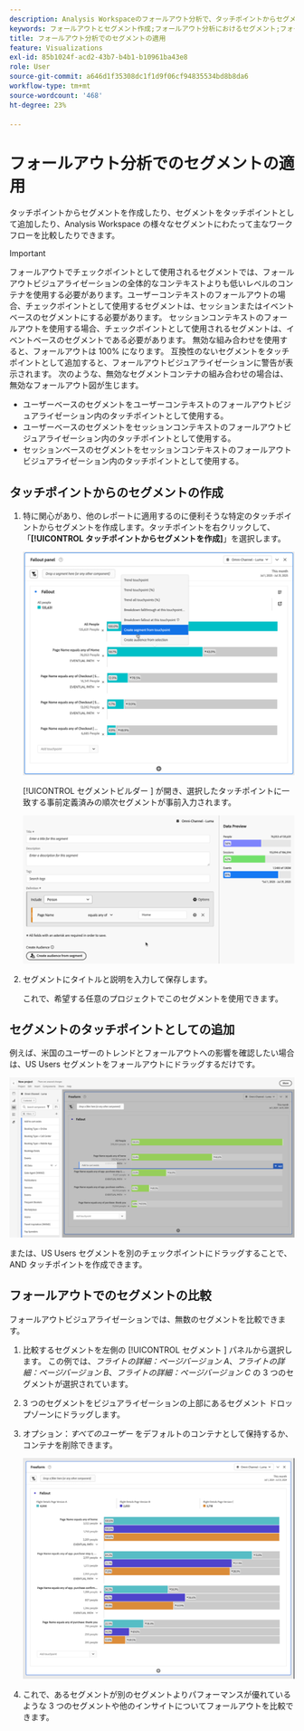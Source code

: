 ```yaml
---
description: Analysis Workspaceのフォールアウト分析で、タッチポイントからセグメントを作成する方法、タッチポイントとしてセグメントを追加する方法、様々なセグメントをまたいで主要ワークフローを比較する方法を説明します。
keywords: フォールアウトとセグメント作成;フォールアウト分析におけるセグメント;フォールアウトでのセグメント比較
title: フォールアウト分析でのセグメントの適用
feature: Visualizations
exl-id: 85b1024f-acd2-43b7-b4b1-b10961ba43e8
role: User
source-git-commit: a646d1f35308dc1f1d9f06cf94835534bd8b8da6
workflow-type: tm+mt
source-wordcount: '468'
ht-degree: 23%

---
```


# フォールアウト分析でのセグメントの適用

タッチポイントからセグメントを作成したり、セグメントをタッチポイントとして追加したり、Analysis Workspace の様々なセグメントにわたって主なワークフローを比較したりできます。

>[!IMPORTANT]
>
>フォールアウトでチェックポイントとして使用されるセグメントでは、フォールアウトビジュアライゼーションの全体的なコンテキストよりも低いレベルのコンテナを使用する必要があります。ユーザーコンテキストのフォールアウトの場合、チェックポイントとして使用するセグメントは、セッションまたはイベントベースのセグメントにする必要があります。 セッションコンテキストのフォールアウトを使用する場合、チェックポイントとして使用されるセグメントは、イベントベースのセグメントである必要があります。 無効な組み合わせを使用すると、フォールアウトは 100% になります。 互換性のないセグメントをタッチポイントとして追加すると、フォールアウトビジュアライゼーションに警告が表示されます。 次のような、無効なセグメントコンテナの組み合わせの場合は、無効なフォールアウト図が生じます。
>
>* ユーザーベースのセグメントをユーザーコンテキストのフォールアウトビジュアライゼーション内のタッチポイントとして使用する。
>* ユーザーベースのセグメントをセッションコンテキストのフォールアウトビジュアライゼーション内のタッチポイントとして使用する。
>* セッションベースのセグメントをセッションコンテキストのフォールアウトビジュアライゼーション内のタッチポイントとして使用する。

<!-- Should we add B2B context here?
* [!BADGE B2B Edition]{type=Informative url="https://experienceleague.adobe.com/en/docs/analytics-platform/using/cja-overview/cja-b2b/cja-b2b-edition" newtab=true tooltip="Customer Journey Analytics B2B Edition"} Usimg a B2B container based segment as a touchpoint inside a non-container based context Fallout visualization.
* -->

## タッチポイントからのセグメントの作成

1. 特に関心があり、他のレポートに適用するのに便利そうな特定のタッチポイントからセグメントを作成します。タッチポイントを右クリックして、「**[!UICONTROL タッチポイントからセグメントを作成]**」を選択します。

   ![ タッチポイントからセグメントを作成がハイライト表示されたタッチポイントドロップダウンメニュー。](assets/fallout-createsegment.png)

   [!UICONTROL  セグメントビルダー ] が開き、選択したタッチポイントに一致する事前定義済みの順次セグメントが事前入力されます。

   ![ セグメントビルダーには、事前入力済みおよび事前定義済みの順次セグメントが表示されます。](assets/fallout-definesegment.png)

1. セグメントにタイトルと説明を入力して保存します。

   これで、希望する任意のプロジェクトでこのセグメントを使用できます。

## セグメントのタッチポイントとしての追加

例えば、米国のユーザーのトレンドとフォールアウトへの影響を確認したい場合は、US Users セグメントをフォールアウトにドラッグするだけです。

![ フォールアウトにドラッグするために選択されハイライト表示された US ユーザーセグメント。](assets/fallout-addfilter.png)

または、US Users セグメントを別のチェックポイントにドラッグすることで、AND タッチポイントを作成できます。

## フォールアウトでのセグメントの比較

フォールアウトビジュアライゼーションでは、無数のセグメントを比較できます。

1. 比較するセグメントを左側の [!UICONTROL  セグメント ] パネルから選択します。 この例では、*フライトの詳細：ページバージョン A*、*フライトの詳細：ページバージョン B*、*フライトの詳細：ページバージョン C* の 3 つのセグメントが選択されています。
1. 3 つのセグメントをビジュアライゼーションの上部にあるセグメント ドロップゾーンにドラッグします。


1. オプション：*すべてのユーザー* をデフォルトのコンテナとして保持するか、コンテナを削除できます。

   ![ すべての訪問と、前の手順でドラッグした 2 つのセグメントを表示するフォールアウト。](assets/fallout-multiplefilters.png)

1. これで、あるセグメントが別のセグメントよりパフォーマンスが優れているような 3 つのセグメントや他のインサイトについてフォールアウトを比較できます。
